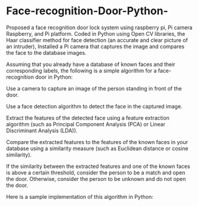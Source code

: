 # Face-recognition-Door-Python-
Proposed a face recognition door lock system using raspberry pi, Pi camera Raspberry, and Pi platform.  Coded in Python using Open CV libraries, the Haar classifier method for face detection (an accurate and clear picture of an intruder),  Installed a Pi camera that captures the image and compares the face to the database images.

Assuming that you already have a database of known faces and their corresponding labels, the following is a simple algorithm for a face-recognition door in Python:

Use a camera to capture an image of the person standing in front of the door.

Use a face detection algorithm to detect the face in the captured image.

Extract the features of the detected face using a feature extraction algorithm (such as Principal Component Analysis (PCA) or Linear Discriminant Analysis (LDA)).

Compare the extracted features to the features of the known faces in your database using a similarity measure (such as Euclidean distance or cosine similarity).

If the similarity between the extracted features and one of the known faces is above a certain threshold, consider the person to be a match and open the door. Otherwise, consider the person to be unknown and do not open the door.

Here is a sample implementation of this algorithm in Python:
